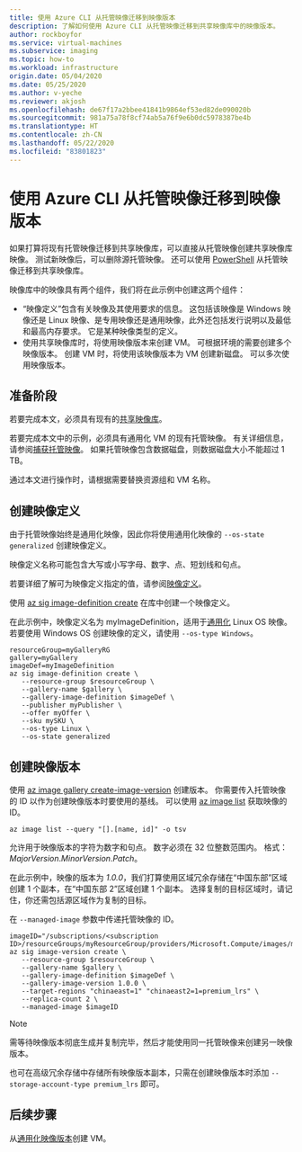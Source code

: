 ```yaml
---
title: 使用 Azure CLI 从托管映像迁移到映像版本
description: 了解如何使用 Azure CLI 从托管映像迁移到共享映像库中的映像版本。
author: rockboyfor
ms.service: virtual-machines
ms.subservice: imaging
ms.topic: how-to
ms.workload: infrastructure
origin.date: 05/04/2020
ms.date: 05/25/2020
ms.author: v-yeche
ms.reviewer: akjosh
ms.openlocfilehash: de67f17a2bbee41841b9864ef53ed82de090020b
ms.sourcegitcommit: 981a75a78f8cf74ab5a76f9e6b0dc5978387be4b
ms.translationtype: HT
ms.contentlocale: zh-CN
ms.lasthandoff: 05/22/2020
ms.locfileid: "83801823"
---
```

# <a name="migrate-from-a-managed-image-to-an-image-version-using-the-azure-cli"></a>使用 Azure CLI 从托管映像迁移到映像版本
如果打算将现有托管映像迁移到共享映像库，可以直接从托管映像创建共享映像库映像。 测试新映像后，可以删除源托管映像。 还可以使用 [PowerShell](image-version-managed-image-powershell.md) 从托管映像迁移到共享映像库。

映像库中的映像具有两个组件，我们将在此示例中创建这两个组件：
- “映像定义”包含有关映像及其使用要求的信息。 这包括该映像是 Windows 映像还是 Linux 映像、是专用映像还是通用映像，此外还包括发行说明以及最低和最高内存要求。 它是某种映像类型的定义。 
- 使用共享映像库时，将使用映像版本来创建 VM。 可根据环境的需要创建多个映像版本。 创建 VM 时，将使用该映像版本为 VM 创建新磁盘。 可以多次使用映像版本。

## <a name="before-you-begin"></a>准备阶段

若要完成本文，必须具有现有的[共享映像库](shared-images-cli.md)。 

若要完成本文中的示例，必须具有通用化 VM 的现有托管映像。 有关详细信息，请参阅[捕获托管映像](./linux/capture-image.md)。 如果托管映像包含数据磁盘，则数据磁盘大小不能超过 1 TB。

通过本文进行操作时，请根据需要替换资源组和 VM 名称。

## <a name="create-an-image-definition"></a>创建映像定义

由于托管映像始终是通用化映像，因此你将使用通用化映像的 `--os-state generalized` 创建映像定义。

映像定义名称可能包含大写或小写字母、数字、点、短划线和句点。 

若要详细了解可为映像定义指定的值，请参阅[映像定义](/virtual-machines/linux/shared-image-galleries#image-definitions)。

使用 [az sig image-definition create](https://docs.microsoft.com/cli/azure/sig/image-definition?view=azure-cli-latest#az-sig-image-definition-create) 在库中创建一个映像定义。

在此示例中，映像定义名为 myImageDefinition，适用于[通用化](./linux/shared-image-galleries.md#generalized-and-specialized-images) Linux OS 映像。 若要使用 Windows OS 创建映像的定义，请使用 `--os-type Windows`。 

```azurecli 
resourceGroup=myGalleryRG
gallery=myGallery
imageDef=myImageDefinition
az sig image-definition create \
   --resource-group $resourceGroup \
   --gallery-name $gallery \
   --gallery-image-definition $imageDef \
   --publisher myPublisher \
   --offer myOffer \
   --sku mySKU \
   --os-type Linux \
   --os-state generalized
```

## <a name="create-the-image-version"></a>创建映像版本

使用 [az image gallery create-image-version](https://docs.microsoft.com/cli/azure/sig/image-version?view=azure-cli-latest#az-sig-image-version-create) 创建版本。 你需要传入托管映像的 ID 以作为创建映像版本时要使用的基线。 可以使用 [az image list](https://docs.azure.cn/cli/image?view?view=azure-cli-latest#az-image-list) 获取映像的 ID。 

```azurecli
az image list --query "[].[name, id]" -o tsv
```

允许用于映像版本的字符为数字和句点。 数字必须在 32 位整数范围内。 格式：*MajorVersion*.*MinorVersion*.*Patch*。

在此示例中，映像的版本为 *1.0.0*，我们打算使用区域冗余存储在“中国东部”区域创建 1 个副本，在“中国东部 2”区域创建 1 个副本。 选择复制的目标区域时，请记住，你还需包括源区域作为复制的目标。

在 `--managed-image` 参数中传递托管映像的 ID。

```azurecli 
imageID="/subscriptions/<subscription ID>/resourceGroups/myResourceGroup/providers/Microsoft.Compute/images/myImage"
az sig image-version create \
   --resource-group $resourceGroup \
   --gallery-name $gallery \
   --gallery-image-definition $imageDef \
   --gallery-image-version 1.0.0 \
   --target-regions "chinaeast=1" "chinaeast2=1=premium_lrs" \
   --replica-count 2 \
   --managed-image $imageID
```

> [!NOTE]
> 需等待映像版本彻底生成并复制完毕，然后才能使用同一托管映像来创建另一映像版本。
>
> 也可在高级冗余存储中存储所有映像版本副本，只需在创建映像版本时添加 `--storage-account-type premium_lrs` 即可。
>

## <a name="next-steps"></a>后续步骤

从[通用化映像版本](vm-generalized-image-version-cli.md)创建 VM。

<!-- Update_Description: new article about image version managed image cli -->
<!--NEW.date: 06/01/2020-->